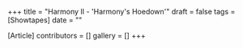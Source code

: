 +++
title = "Harmony II - 'Harmony's Hoedown'"
draft = false
tags = [Showtapes]
date = ""

[Article]
contributors = []
gallery = []
+++
